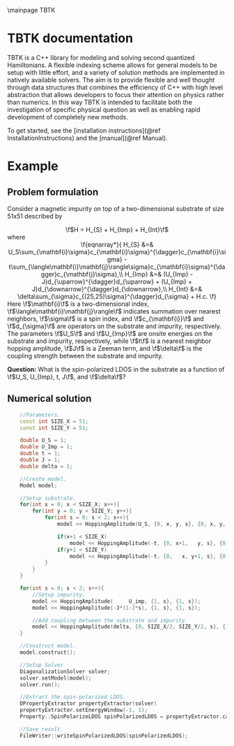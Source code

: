 \mainpage TBTK
# TBTK documentation

TBTK is a C++ library for modeling and solving second quantized Hamiltonians.
A flexible indexing scheme allows for general models to be setup with little effort, and a variety of solution methods are implemented in natively available solvers.
The aim is to provide flexible and well thought through data structures that combines the efficiency of C++ with high level abstraction that allows developers to focus their attention on physics rather than numerics. In this way TBTK is intended to facilitate both the investigation of specific physical question as well as enabling rapid development of completely new methods.

To get started, see the [installation instructions](@ref InstallationInstructions) and the [manual](@ref Manual).

# Example
## Problem formulation
Consider a magnetic impurity on top of a two-dimensional substrate of size 51x51 described by
<center>\f$H = H_{S} + H_{Imp} + H_{Int}\f$</center>
where
<center>\f{eqnarray*}{
	H_{S} &=& U_S\sum_{\mathbf{i}\sigma}c_{\mathbf{i}\sigma}^{\dagger}c_{\mathbf{i}\sigma} - t\sum_{\langle\mathbf{i}\mathbf{j}\rangle\sigma}c_{\mathbf{i}\sigma}^{\dagger}c_{\mathbf{j}\sigma},\\
	H_{Imp} &=& (U_{Imp} - J)d_{\uparrow}^{\dagger}d_{\uparrow} + (U_{Imp} + J)d_{\downarrow}^{\dagger}d_{\downarrow},\\
	H_{Int} &=& \delta\sum_{\sigma}c_{(25,25)\sigma}^{\dagger}d_{\sigma} + H.c.
\f}</center>
Here \f$\mathbf{i}\f$ is a two-dimensional index, \f$\langle\mathbf{i}\mathbf{j}\rangle\f$ indicates summation over nearest neighbors, \f$\sigma\f$ is a spin index, and \f$c_{\mathbf{i}}\f$ and \f$d_{\sigma}\f$ are operators on the substrate and impurity, respectively.
The parameters \f$U_S\f$ and \f$U_{Imp}\f$ are onsite energies on the substrate and impurity, respectively, while \f$t\f$ is a nearest neighbor hopping amplitude, \f$J\f$ is a Zeeman term, and \f$\delta\f$ is the coupling strength between the substrate and impurity.

<b>Question:</b> What is the spin-polarized LDOS in the substrate as a function of \f$U_S, U_{Imp}, t, J\f$, and \f$\delta\f$?

## Numerical solution
```cpp
	//Parameters.
	const int SIZE_X = 51;
	const int SIZE_Y = 51;

	double U_S = 1;
	double U_Imp = 1;
	double t = 1;
	double J = 1;
	double delta = 1;

	//Create model.
	Model model;

	//Setup substrate.
	for(int x = 0; x < SIZE_X; x++){
		for(int y = 0; y < SIZE_Y; y++){
			for(int s = 0; s < 2; s++){
				model << HoppingAmplitude(U_S, {0, x, y, s}, {0, x, y, s});

				if(x+1 < SIZE_X)
					model << HoppingAmplitude(-t, {0, x+1,   y, s}, {0, x, y, s}) + HC;
				if(y+1 < SIZE_Y)
					model << HoppingAmplitude(-t, {0,   x, y+1, s}, {0, x, y, s}) + HC;
			}
		}
	}

	for(int s = 0; s < 2; s++){
		//Setup impurity.
		model << HoppingAmplitude(     U_imp, {1, s}, {1, s});
		model << HoppingAmplitude(-J*(1-2*s), {1, s}, {1, s});

		//Add coupling between the substrate and impurity.
		model << HoppingAmplitude(delta, {0, SIZE_X/2, SIZE_Y/2, s}, {1, s}) + HC;
	}

	//Construct model.
	model.construct();

	//Setup Solver
	DiagonalizationSolver solver;
	solver.setModel(model);
	solver.run();

	//Extract the spin-polarized LDOS.
	DPropertyExtractor propertyExtractor(solver)
	propertyExtractor.setEnergyWindow(-1, 1);
	Property::SpinPolarizeLDOS spinPolarizedLDOS = propertyExtractor.calculateSpinPolarizedLDOS({{0, ___, ___, IDX_SPIN}});

	//Save result.
	FileWriter::writeSpinPolarizedLDOS(spinPolarizedLDOS);
```
